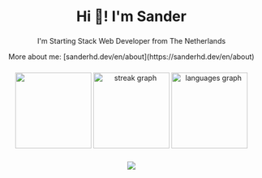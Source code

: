<h1 align="center">Hi 👋! I'm Sander</h1>

###

<p align="center">I'm Starting Stack Web Developer from The Netherlands</p>

<p align="center">More about me: [sanderhd.dev/en/about](https://sanderhd.dev/en/about)</p>

###

<div align="center">
  <img src="https://github-readme-stats.vercel.app/api/top-langs?username=sanderhoudijk&locale=en&hide_title=false&layout=compact&card_width=320&langs_count=5&theme=dark&show_icons=true&hide_border=false" height="150""/>
  <img src="https://streak-stats.demolab.com?user=sanderhoudijk&locale=en&mode=daily&theme=dark&hide_border=false&border_radius=5" height="150" alt="streak graph"  />
  <img src="https://github-readme-stats.vercel.app/api/top-langs?username=sanderhoudijk&locale=en&hide_title=false&layout=compact&card_width=320&langs_count=5&theme=dark&hide_border=false" height="150" alt="languages graph"  />
</div>

###

<div align="center">
  <img src="https://skillicons.dev/icons?i=js,html,css,figma,blender,discordjs,vscode"/>
</div>
